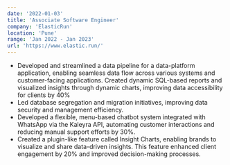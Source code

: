 ```yaml
---
date: '2022-01-03'
title: 'Associate Software Engineer'
company: 'ElasticRun'
location: 'Pune'
range: 'Jan 2022 - Jan 2023'
url: 'https://www.elastic.run/'
---
```


- Developed and streamlined a data pipeline for a data-platform
  application, enabling seamless data flow across various systems and
  customer-facing applications. Created dynamic SQL-based reports
  and visualized insights through dynamic charts, improving data
  accessibility for clients by 40%
- Led database segregation and migration initiatives, improving data
  security and management efficiency.
- Developed a flexible, menu-based chatbot system integrated with
  WhatsApp via the Kaleyra API, automating customer interactions and
  reducing manual support efforts by 30%.
- Created a plugin-like feature called Insight Charts, enabling brands to
  visualize and share data-driven insights. This feature enhanced client
  engagement by 20% and improved decision-making processes.

<!-- ---
date: '2017-04-01'
title: 'Developer'
company: 'Scout Studio'
location: 'Northeastern University'
range: 'Spring 2016 & 2017'
url: 'https://web.northeastern.edu/scout/'
---

- Collaborated with other student designers and engineers on pro-bono projects to create new brands, design systems, and websites for organizations in the community
- Built and delivered technical solutions according to stakeholder business requirements

- Developed, maintained, and shipped production code for client websites primarily using HTML, CSS, Sass, JavaScript, and jQuery
- Performed quality assurance tests on various sites to ensure cross-browser compatibility and mobile responsiveness
- Clients included JetBlue, Lovesac, U.S. Cellular, U.S. Department of Defense, and more

- Engineered and improved major features of Starry's customer-facing Android web app using ES6, Handlebars, Backbone, Marionette, and CSS
- Proposed and implemented scalable solutions to issues identified with cloud services and applications responsible for communicating with the Starry Station internet router
- Collaborated with designers and other developers to ensure thoughtful and consistent user experiences across Starry’s iOS and Android mobile apps
 -->

